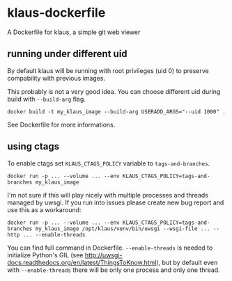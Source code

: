 klaus-dockerfile
================

A Dockerfile for klaus, a simple git web viewer

running under different uid
---------------------------

By default klaus will be running with root privileges (uid 0) to preserve compability with previous images.

This probably is not a very good idea. You can choose different uid during build with `--build-arg` flag.

    docker build -t my_klaus_image --build-arg USERADD_ARGS="--uid 1000" .

See Dockerfile for more informations.

using ctags
-----------

To enable ctags set `KLAUS_CTAGS_POLICY` variable to `tags-and-branches`.

    docker run -p ... --volume ... --env KLAUS_CTAGS_POLICY=tags-and-branches my_klaus_image

I'm not sure if this will play nicely with multiple processes and threads managed by uwsgi. If you run into issues please create new bug report and use this as a workaround:

    docker run -p ... --volume ... --env KLAUS_CTAGS_POLICY=tags-and-branches my_klaus_image /opt/klaus/venv/bin/uwsgi --wsgi-file ... --http ... --enable-threads

You can find full command in Dockerfile. `--enable-threads` is needed to initialize Python's GIL (see http://uwsgi-docs.readthedocs.org/en/latest/ThingsToKnow.html), but by default even with `--enable-threads` there will be only one process and only one thread.
